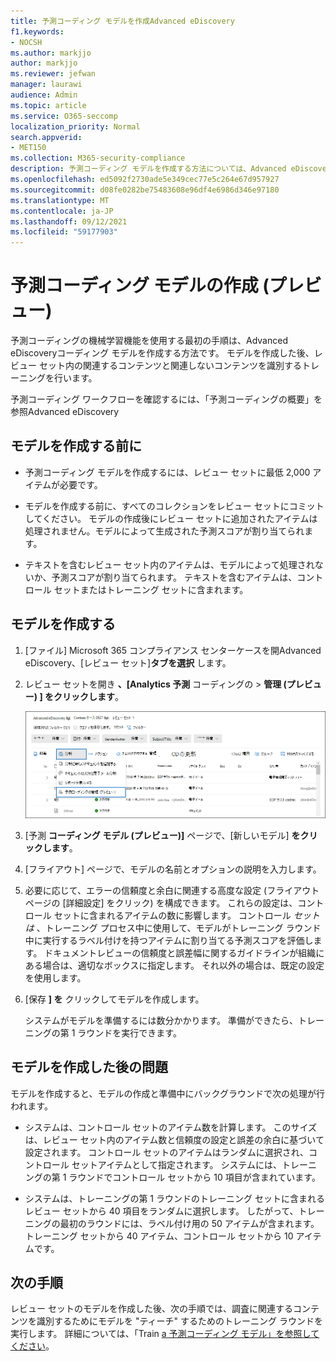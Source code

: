 ```yaml
---
title: 予測コーディング モデルを作成Advanced eDiscovery
f1.keywords:
- NOCSH
ms.author: markjjo
author: markjjo
ms.reviewer: jefwan
manager: laurawi
audience: Admin
ms.topic: article
ms.service: O365-seccomp
localization_priority: Normal
search.appverid:
- MET150
ms.collection: M365-security-compliance
description: 予測コーディング モデルを作成する方法については、Advanced eDiscovery。 これは、レビュー セット内の関連性の高い、関連性のAdvanced eDiscoveryなコンテンツを特定するのに役立つ、Advanced eDiscoveryの機械学習機能を使用する最初の手順です。
ms.openlocfilehash: ed5092f2730ade5e349cec77e5c264e67d957927
ms.sourcegitcommit: d08fe0282be75483608e96df4e6986d346e97180
ms.translationtype: MT
ms.contentlocale: ja-JP
ms.lasthandoff: 09/12/2021
ms.locfileid: "59177903"
---
```

# <a name="create-a-predictive-coding-model-preview"></a>予測コーディング モデルの作成 (プレビュー)

予測コーディングの機械学習機能を使用する最初の手順は、Advanced eDiscoveryコーディング モデルを作成する方法です。 モデルを作成した後、レビュー セット内の関連するコンテンツと関連しないコンテンツを識別するトレーニングを行います。

予測コーディング ワークフローを確認するには、「[](predictive-coding-overview.md#the-predictive-coding-workflow)予測コーディングの概要」を参照Advanced eDiscovery

## <a name="before-you-create-a-model"></a>モデルを作成する前に

- 予測コーディング モデルを作成するには、レビュー セットに最低 2,000 アイテムが必要です。

- モデルを作成する前に、すべてのコレクションをレビュー セットにコミットしてください。 モデルの作成後にレビュー セットに追加されたアイテムは処理されません。モデルによって生成された予測スコアが割り当てられます。

- テキストを含むレビュー セット内のアイテムは、モデルによって処理されないか、予測スコアが割り当てられます。 テキストを含むアイテムは、コントロール セットまたはトレーニング セットに含まれます。

## <a name="create-a-model"></a>モデルを作成する

1. [ファイル] Microsoft 365 コンプライアンス センターケースを開Advanced eDiscovery、[レビュー セット]**タブを選択** します。

2. レビュー セットを開き **、[Analytics 予測** コーディングの  >  **管理 (プレビュー) ] をクリックします**。

   ![レビュー セットの [分析] ドロップダウン メニューをクリックして、[予測コーディング] ページに移動します。](..\media\ManagePredictiveCoding.png)

3. [予測 **コーディング モデル (プレビュー)]** ページで、[新しいモデル] **をクリックします**。

4. [フライアウト] ページで、モデルの名前とオプションの説明を入力します。

5. 必要に応じて、エラーの信頼度と余白に関連する高度な設定 (フライアウト ページの [詳細設定] をクリック) を構成できます。 これらの設定は、コントロール セットに含まれるアイテムの数に影響します。 コントロール *セットは* 、トレーニング プロセス中に使用して、モデルがトレーニング ラウンド中に実行するラベル付けを持つアイテムに割り当てる予測スコアを評価します。 ドキュメントレビューの信頼度と誤差幅に関するガイドラインが組織にある場合は、適切なボックスに指定します。 それ以外の場合は、既定の設定を使用します。

6. [保存 **] を** クリックしてモデルを作成します。

   システムがモデルを準備するには数分かかります。 準備ができたら、トレーニングの第 1 ラウンドを実行できます。

## <a name="what-happens-after-you-create-a-model"></a>モデルを作成した後の問題

モデルを作成すると、モデルの作成と準備中にバックグラウンドで次の処理が行われます。

- システムは、コントロール セットのアイテム数を計算します。 このサイズは、レビュー セット内のアイテム数と信頼度の設定と誤差の余白に基づいて設定されます。 コントロール セットのアイテムはランダムに選択され、コントロール セットアイテムとして指定されます。 システムには、トレーニングの第 1 ラウンドでコントロール セットから 10 項目が含まれています。

- システムは、トレーニングの第 1 ラウンドのトレーニング セットに含まれるレビュー セットから 40 項目をランダムに選択します。 したがって、トレーニングの最初のラウンドには、ラベル付け用の 50 アイテムが含まれます。トレーニング セットから 40 アイテム、コントロール セットから 10 アイテムです。

## <a name="next-steps"></a>次の手順

レビュー セットのモデルを作成した後、次の手順では、調査に関連するコンテンツを識別するためにモデルを "ティーチ" するためのトレーニング ラウンドを実行します。 詳細については、「Train [a 予測コーディング モデル」を参照してください](predictive-coding-train-model.md)。

